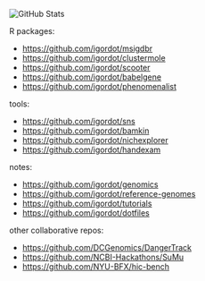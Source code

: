 
<!--
**igordot/igordot** is a ✨ _special_ ✨ repository because its `README.md` (this file) appears on your GitHub profile.

Here are some ideas to get you started:

- 🔭 I’m currently working on ...
- 🌱 I’m currently learning ...
- 👯 I’m looking to collaborate on ...
- 🤔 I’m looking for help with ...
- 💬 Ask me about ...
- 📫 How to reach me: ...
- 😄 Pronouns: ...
- ⚡ Fun fact: ...
-->

![GitHub Stats](https://github-readme-stats.vercel.app/api?username=igordot&hide=commits&show_icons=true&hide_rank=true&hide_title=true)

R packages:

- https://github.com/igordot/msigdbr
- https://github.com/igordot/clustermole
- https://github.com/igordot/scooter
- https://github.com/igordot/babelgene
- https://github.com/igordot/phenomenalist

tools:

- https://github.com/igordot/sns
- https://github.com/igordot/bamkin
- https://github.com/igordot/nichexplorer
- https://github.com/igordot/handexam

notes:

- https://github.com/igordot/genomics
- https://github.com/igordot/reference-genomes
- https://github.com/igordot/tutorials
- https://github.com/igordot/dotfiles

other collaborative repos:

- https://github.com/DCGenomics/DangerTrack
- https://github.com/NCBI-Hackathons/SuMu
- https://github.com/NYU-BFX/hic-bench
